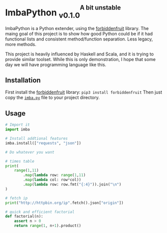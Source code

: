 # ImbaPython <sub>v0.1.0</sub><sup><sup>A bit unstable</sup></sup>

ImbaPython is a Python extender, using the [forbiddenfruit](https://github.com/clarete/forbiddenfruit) library. The maing goal of this project is to show how good Python could be if it had functional lists and consistent method/function separation. Less legacy, more methods.

This project is heavily influenced by Haskell and Scala, and it is trying to provide similar toolset. While this is only demonstration, I hope that some day we will have programming language like this.

## Installation

First install the [forbiddenfruit](https://github.com/clarete/forbiddenfruit) library:
`pip3 install forbiddenfruit`
Then just copy the [`imba.py`](imba.py) file to your project directory.

## Usage

```python
# Import it
import imba

# Install addtional features
imba.install(["requests", "json"])

# Do whatever you want

# times table
print(
    range(1,11)
        .map(lambda row: range(1,11)
        .map(lambda col: row*col))
        .map(lambda row: row.fmt("{:4}")).join("\n")
)

# fetch ip
print("http://httpbin.org/ip".fetch().json["origin"])

# quick and efficient factorial
def factorial(n):
    assert n > 0
    return range(1, n+1).product()
```
